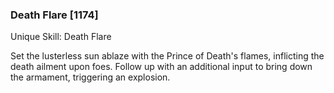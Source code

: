 ### Death Flare [1174]

Unique Skill: Death Flare

Set the lusterless sun ablaze with the Prince of Death's flames, inflicting the death ailment upon foes. Follow up with an additional input to bring down the armament, triggering an explosion.